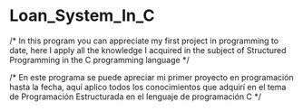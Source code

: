 # Loan_System_In_C

/*
In this program you can appreciate my first project in programming to date, 
here I apply all the knowledge I acquired in the subject of Structured Programming in the C programming language
*/

/*
En este programa se puede apreciar mi primer proyecto en programación hasta la fecha, 
aquí aplico todos los conocimientos que adquirí en el tema de Programación Estructurada en el lenguaje de programación C
*/
